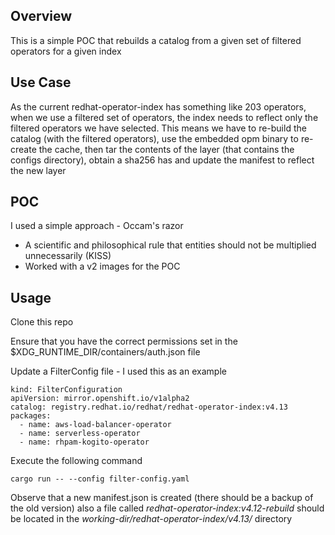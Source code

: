 ## Overview

This is a simple POC that rebuilds a catalog from a given set of filtered operators for a given index

## Use Case

As the current redhat-operator-index has something like 203 operators, when we use a filtered set of operators, the index needs to reflect
only the filtered operators we have selected. This means we have to re-build the catalog (with the filtered operators), use the embedded opm 
binary to re-create the cache, then tar the contents of the layer (that contains the configs directory), obtain a sha256 has and update the 
manifest to reflect the new layer


## POC 

I used a simple approach - Occam's razor

- A scientific and philosophical rule that entities should not be multiplied unnecessarily (KISS)
- Worked with a v2 images for the POC


## Usage

Clone this repo

Ensure that you have the correct permissions set in the $XDG_RUNTIME_DIR/containers/auth.json file

Update a FilterConfig file - I used this as an example

```
kind: FilterConfiguration
apiVersion: mirror.openshift.io/v1alpha2
catalog: registry.redhat.io/redhat/redhat-operator-index:v4.13
packages:
  - name: aws-load-balancer-operator
  - name: serverless-operator
  - name: rhpam-kogito-operator
```

Execute the following command

```
cargo run -- --config filter-config.yaml
```

Observe that a new manifest.json is created (there should be a backup of the old version)
also a file called *redhat-operator-index:v4.12-rebuild* should be located in the 
*working-dir/redhat-operator-index/v4.13/* directory


